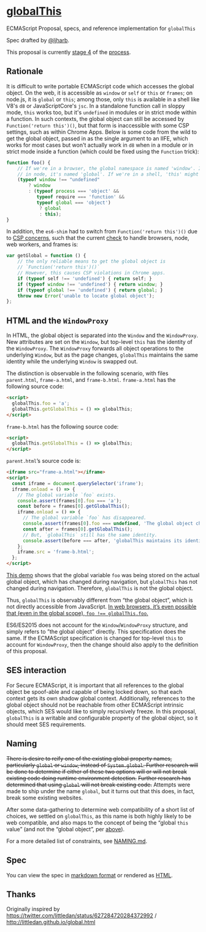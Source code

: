 # [globalThis](https://www.npmjs.com/package/globalthis)
ECMAScript Proposal, specs, and reference implementation for `globalThis`

Spec drafted by [@ljharb](https://github.com/ljharb).

This proposal is currently [stage 4](https://github.com/tc39/ecma262) of the [process](https://tc39.github.io/process-document/).

## Rationale
It is difficult to write portable ECMAScript code which accesses the global object. On the web, it is accessible as `window` or `self` or `this` or `frames`; on node.js, it is `global` or `this`; among those, only `this` is available in a shell like V8's `d8` or JavaScriptCore's `jsc`. In a standalone function call in sloppy mode, `this` works too, but it's `undefined` in modules or in strict mode within a function. In such contexts, the global object can still be accessed by `Function('return this')()`, but that form is inaccessible with some CSP settings, such as within Chrome Apps. Below is some code from the wild to get the global object, passed in as the single argument to an IIFE, which works for most cases but won't actually work in `d8` when in a module or in strict mode inside a function (which could be fixed using the `Function` trick):
```js
function foo() {
	// If we're in a browser, the global namespace is named 'window'. If we're
	// in node, it's named 'global'. If we're in a shell, 'this' might work.
	(typeof window !== "undefined"
		? window
		: (typeof process === 'object' &&
		   typeof require === 'function' &&
		   typeof global === 'object')
			? global
			: this);
}
```

In addition, the `es6-shim` had to switch from `Function('return this')()` due to [CSP concerns](https://github.com/paulmillr/es6-shim/issues/301), such that the current [check](https://github.com/paulmillr/es6-shim/commit/2367e0953edd01ae9a5628e1f47cf14b0377a7d6) to handle browsers, node, web workers, and frames is:
```js
var getGlobal = function () {
	// the only reliable means to get the global object is
	// `Function('return this')()`
	// However, this causes CSP violations in Chrome apps.
	if (typeof self !== 'undefined') { return self; }
	if (typeof window !== 'undefined') { return window; }
	if (typeof global !== 'undefined') { return global; }
	throw new Error('unable to locate global object');
};
```

## HTML and the `WindowProxy`

In HTML, the global object is separated into the `Window` and the `WindowProxy`. New attributes are set on the `Window`, but top-level `this` has the identity of the `WindowProxy`. The `WindowProxy` forwards all object operations to the underlying `Window`, but as the page changes, `globalThis` maintains the same identity while the underlying `Window` is swapped out.

The distinction is observable in the following scenario, with files `parent.html`, `frame-a.html`, and `frame-b.html`. `frame-a.html` has the following source code:

```html
<script>
  globalThis.foo = 'a';
  globalThis.getGlobalThis = () => globalThis;
</script>
```

`frame-b.html` has the following source code:

```html
<script>
  globalThis.getGlobalThis = () => globalThis;
</script>
```

`parent.html`’s source code is:

```html
<iframe src="frame-a.html"></iframe>
<script>
  const iframe = document.querySelector('iframe');
  iframe.onload = () => {
    // The global variable `foo` exists.
    console.assert(frames[0].foo === 'a');
    const before = frames[0].getGlobalThis();
    iframe.onload = () => {
      // The global variable `foo` has disappeared.
      console.assert(frames[0].foo === undefined, 'The global object changes during navigation');
      const after = frames[0].getGlobalThis();
      // But, `globalThis` still has the same identity.
      console.assert(before === after, 'globalThis maintains its identity during navigation');
    };
    iframe.src = 'frame-b.html';
  };
</script>
```

[This demo](https://bead-pancake.glitch.me/) shows that the global variable `foo` was being stored on the actual global object, which has changed during navigation, but `globalThis` has not changed during navigation. Therefore, `globalThis` is not the global object.

Thus, `globalThis` is observably different from “the global object”, which is not directly accessible from JavaScript. [In web browsers, it’s even possible that (even in the global scope), `foo !== globalThis.foo`.](https://concise-walker.glitch.me/)

ES6/ES2015 does not account for the `Window`/`WindowProxy` structure, and simply refers to ”the global object” directly. This specification does the same. If the ECMAScript specification is changed for top-level `this` to account for `WindowProxy`, then the change should also apply to the definition of this proposal.

## SES interaction

For Secure ECMAScript, it is important that all references to the global object be spoof-able and capable of being locked down, so that each context gets its own shadow global context. Additionally, references to the global object should not be reachable from other ECMAScript intrinsic objects, which SES would like to simply recursively freeze. In this proposal, `globalThis` is a writable and configurable property of the global object, so it should meet SES requirements.

## Naming
~~There is desire to reify one of the existing global property names, particularly `global` or `window`, instead of `System.global`. Further research will be done to determine if either of these two options will or will not break existing code doing runtime environment detection.~~ ~~Further research has determined that using `global` will not break existing code.~~ Attempts were made to ship under the name `global`, but it turns out that this does, in fact, break some existing websites.

After some data-gathering to determine web compatibility of a short list of choices, we settled on `globalThis`, as this name is both highly likely to be web compatible, and also maps to the concept of being the “global `this` value” (and not the “global object”, per [above](https://github.com/tc39/proposal-global#html-and-the-windowproxy)).

For a more detailed list of constraints, see [NAMING.md](NAMING.md).

## Spec
You can view the spec in [markdown format](spec.md) or rendered as [HTML](http://tc39.github.io/proposal-global/).

## Thanks
Originally inspired by https://twitter.com/littledan/status/627284720284372992 / http://littledan.github.io/global.html
